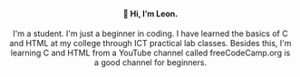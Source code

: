 <h4> <p align = "center"> 👋 Hi, I’m Leon. </p> </h4>
<p align = "center"> I'm a student. I'm just a beginner in coding. I have learned the basics of C and HTML at my college through ICT practical lab classes. Besides this, I'm learning C and HTML from a YouTube channel called freeCodeCamp.org is a good channel for beginners. </p>

